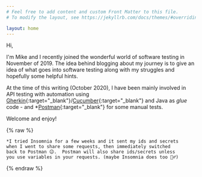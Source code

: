 ```yaml
---
# Feel free to add content and custom Front Matter to this file.
# To modify the layout, see https://jekyllrb.com/docs/themes/#overriding-theme-defaults

layout: home
---
```

<style type="text/css">
  .rss-subscribe {
	  display: none;
  }
</style>

Hi,

I'm Mike and I recently joined the wonderful world of software testing in November of 2019.  The idea behind blogging about my journey is to give an idea of what goes into software testing along with my struggles and hopefully some helpful hints.

At the time of this writing (October 2020), I have been mainly involved in API testing with automation using [Gherkin](https://cucumber.io/docs/gherkin/reference/){:target="_blank"}/[Cucumber](https://cucumber.io/docs/cucumber/api/){:target="_blank"} and Java as *glue* code - and *[Postman](https://getpostman.com){:target="_blank"} for some manual tests.

Welcome and enjoy!


{% raw %}

	*I tried Insomnia for a few weeks and it sent my ids and secrets
	when I went to share some requests, then immediately switched
	back to Postman 😉.  Postman will also share ids/secrets unless
	you use variables in your requests. (maybe Insomnia does too 🤷‍♂️)

{% endraw %}